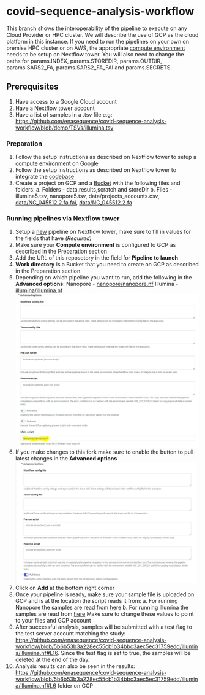 # covid-sequence-analysis-workflow

This branch shows the interoperability of the pipeline to execute on any Cloud Provider or HPC cluster.
We will describe the use of GCP as the cloud platform in this instance.
If you need to run the pipelines on your own on premise HPC cluster or on AWS, the appropriate [compute environment](https://help.tower.nf/22.4/compute-envs/google-cloud-lifesciences/) needs to be setup on Nextflow tower.
You will also need to change the paths for params.INDEX, params.STOREDIR, params.OUTDIR, params.SARS2_FA, params.SARS2_FA_FAI and params.SECRETS.

## Prerequisites

1. Have access to a Google Cloud account
2. Have a Nextflow tower account
3. Have a list of samples in a .tsv file e.g:
	https://github.com/enasequence/covid-sequence-analysis-workflow/blob/demo/TSVs/illumina.tsv

### Preparation

1. Follow the setup instructions as described on Nextflow tower to setup a [compute environment](https://help.tower.nf/22.4/compute-envs/google-cloud-lifesciences/) on Google
2. Follow the setup instructions as described on Nextflow tower to integrate the [codebase](https://help.tower.nf/22.4/git/overview/#github)
3. Create a project on GCP and a [Bucket](https://console.cloud.google.com/storage/browser) with the following files and folders:
	a. Folders - data,results,scratch and storeDir
	b. Files - illumina5.tsv, nanopore5.tsv, data/projects_accounts.csv, [data/NC_045512.2.fa.fai](https://github.com/enasequence/covid-sequence-analysis-workflow/blob/5b6b53b3a228ec55cb1b34bbc3aec5ec31759edd/illumina/illumina.nf#L12), [data/NC_045512.2.fa](https://github.com/enasequence/covid-sequence-analysis-workflow/blob/5b6b53b3a228ec55cb1b34bbc3aec5ec31759edd/illumina/illumina.nf#L11)

### Running pipelines via Nextflow tower

1. Setup a [new](https://tower.nf/user/sands/launchpad/new) pipeline on Nextflow tower, make sure to fill in values for the fields that have *(Required)*
2. Make sure your **Compute environment** is configured to GCP as described in the Preparation section
3. Add the URL of this reposotory in the field for **Pipeline to launch**
4. **Work directory** is a Bucket that you need to create on GCP as described in the Preparation section
5. Depending on which pipeline you want to run, add the following in the **Advanced options**:
	Nanopore - [nanopore/nanopore.nf](https://github.com/enasequence/covid-sequence-analysis-workflow/blob/demo/nanopore/nanopore.nf)
	Illumina - [illumina/illumina.nf](https://github.com/enasequence/covid-sequence-analysis-workflow/blob/demo/illumina/illumina.nf)
	![Screenshot](doc/img/AdvancedOptions.JPG)
6. If you make changes to this fork make sure to enable the button to pull latest changes in the **Advanced options**
	![Screenshot](doc/img/PullLatest.JPG)
7. Click on **Add** at the bottom right corner
8. Once your pipeline is ready, make sure your sample file is uploaded on GCP and is at the location the script reads it from:
	a. For running Nanopore the samples are read from [here](https://github.com/enasequence/covid-sequence-analysis-workflow/blob/5b6b53b3a228ec55cb1b34bbc3aec5ec31759edd/nanopore/nanopore.nf#L4)
	b. For running Illumina the samples are read from [here](https://github.com/enasequence/covid-sequence-analysis-workflow/blob/5b6b53b3a228ec55cb1b34bbc3aec5ec31759edd/illumina/illumina.nf#L4)
	Make sure to change these values to point to your files and GCP account
9. After successful analysis, samples will be submitted with a test flag to the test server account matching the study: https://github.com/enasequence/covid-sequence-analysis-workflow/blob/5b6b53b3a228ec55cb1b34bbc3aec5ec31759edd/illumina/illumina.nf#L16. Since the test flag is set to true, the samples will be deleted at the end of the day.
10. Analysis results can also be seen in the results: https://github.com/enasequence/covid-sequence-analysis-workflow/blob/5b6b53b3a228ec55cb1b34bbc3aec5ec31759edd/illumina/illumina.nf#L6 folder on GCP